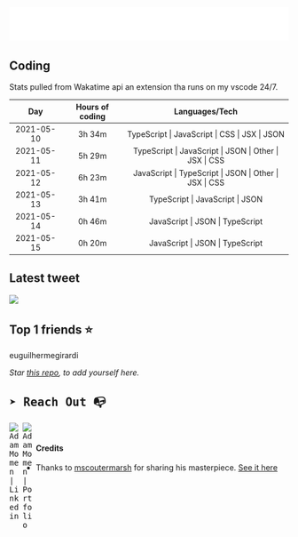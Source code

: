 
![test image size](/assets/welcome_message.gif)

## Coding
Stats pulled from Wakatime api an extension tha runs on my vscode 24/7.

|Day|Hours of coding|Languages/Tech|
|:-:|:-:|:-:|
|2021-05-10|3h 34m|TypeScript &#124; JavaScript &#124; CSS &#124; JSX &#124; JSON|
|2021-05-11|5h 29m|TypeScript &#124; JavaScript &#124; JSON &#124; Other &#124; JSX &#124; CSS|
|2021-05-12|6h 23m|JavaScript &#124; TypeScript &#124; JSON &#124; Other &#124; JSX &#124; CSS|
|2021-05-13|3h 41m|TypeScript &#124; JavaScript &#124; JSON|
|2021-05-14|0h 46m|JavaScript &#124; JSON &#124; TypeScript|
|2021-05-15|0h 20m|JavaScript &#124; JSON &#124; TypeScript|

## Latest tweet
[<img src="<tweet-image-url>" width="400">](<tweet-url>)

## Top 1 friends ⭐️
euguilhermegirardi

*Star [this repo](https://github.com/AdamMomen/AdamMomen), to add yourself here.*


<samp>

## ➤ Reach Out :mailbox_with_no_mail:

>
  <a href="https://www.linkedin.com/in/adam-momen-99596275/">
     <img align="left" alt="Adam Momen | Linkedin" width="24px" src="./assets/Linkedin.svg" />
   </a>

   <a href="https://adammomen.com/">
     <img align="left" alt="Adam Momen | Portfolio" width="24px" src="./assets/web.svg" />
   </a>

</samp>

<br>

#### Credits
* Thanks to [mscoutermarsh](https://github.com/mscoutermarsh) for sharing his masterpiece. [See it here](https://github.com/mscoutermarsh/mscoutermarsh)